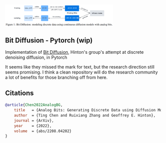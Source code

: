 <img src="./bit-diffusion.png" width="350px"></img>

## Bit Diffusion - Pytorch (wip)

Implementation of <a href="https://arxiv.org/abs/2208.04202">Bit Diffusion</a>, Hinton's group's attempt at discrete denoising diffusion, in Pytorch

It seems like they missed the mark for text, but the research direction still seems promising. I think a clean repository will do the research community a lot of benefits for those branching off from here.

## Citations

```bibtex
@article{Chen2022AnalogBG,
    title   = {Analog Bits: Generating Discrete Data using Diffusion Models with Self-Conditioning},
    author  = {Ting Chen and Ruixiang Zhang and Geoffrey E. Hinton},
    journal = {ArXiv},
    year    = {2022},
    volume  = {abs/2208.04202}
}
```

